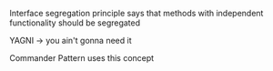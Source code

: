 Interface segregation principle says that methods with independent functionality should be segregated

YAGNI -> you ain't gonna need it

Commander Pattern uses this concept